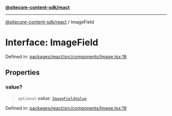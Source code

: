 [**@sitecore-content-sdk/react**](../README.md)

***

[@sitecore-content-sdk/react](../README.md) / ImageField

# Interface: ImageField

Defined in: [packages/react/src/components/Image.tsx:18](https://github.com/Sitecore/xmc-jss-dev/blob/9249852e679f8a82eeff2dd39bb5b46c85431c25/packages/react/src/components/Image.tsx#L18)

## Properties

### value?

> `optional` **value**: [`ImageFieldValue`](ImageFieldValue.md)

Defined in: [packages/react/src/components/Image.tsx:19](https://github.com/Sitecore/xmc-jss-dev/blob/9249852e679f8a82eeff2dd39bb5b46c85431c25/packages/react/src/components/Image.tsx#L19)
